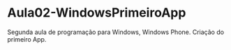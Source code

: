 # Aula02-WindowsPrimeiroApp
Segunda aula de programação para Windows, Windows Phone. Criação do primeiro App.
